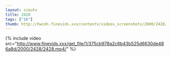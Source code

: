 ```yaml
--- 
layout: sieutv
title: 2428
tags: ["1k"]
thumb: http://hwcdn.finevids.xxx/contents/videos_screenshots/2000/2428/preview.mp4.jpg
---
```

{% include video src="http://www.finevids.xxx/get_file/1/375cb978a2c6b43b525d6630de486a8d/2000/2428/2428.mp4/" %} 
